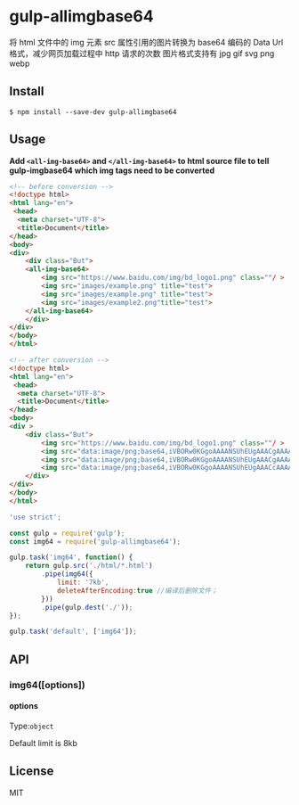 ﻿# gulp-allimgbase64

将 html 文件中的 img 元素 src 属性引用的图片转换为 base64 编码的 Data Url 格式，减少网页加载过程中 http 请求的次数
图片格式支持有 jpg gif svg png webp

## Install

```
$ npm install --save-dev gulp-allimgbase64
```

## Usage

**Add ```<all-img-base64>``` and ```</all-img-base64>``` to html source file to tell gulp-imgbase64 which img tags need to be converted**
<br> 

```html
<!-- before conversion -->
<!doctype html>
<html lang="en">
 <head>
  <meta charset="UTF-8">
  <title>Document</title>
</head>
<body>
<div>
	<div class="But">
	<all-img-base64>
		<img src="https://www.baidu.com/img/bd_logo1.png" class=""/ >
		<img src="images/example.png" title="test">
		<img src="images/example.png" title="test">
		<img src="images/example2.png"title="test">
	</all-img-base64>
	</div>
</div>
</body>
</html>
```

```html
<!-- after conversion -->
<!doctype html>
<html lang="en">
 <head>
  <meta charset="UTF-8">
  <title>Document</title>
</head>
<body>
<div >
	<div class="But">	
		<img src="https://www.baidu.com/img/bd_logo1.png" class=""/ >
		<img src="data:image/png;base64,iVBORw0KGgoAAAANSUhEUgAAACgAAAAjCAYAAADmOUiuAAAAAXNSR0IArs4c6QAAAARnQU1BAACxjwv8YQUAAAAJcEhZcwAADsQAAA7EAZUrDhsAAAA9SURBVFhH7c4hAQAwDMCw+Vd1Z5uIkIOC8My+2Z8VVAVVQVVQFVQFVUFVUBVUBVVBVVAVVAVVQVVQFTSzB/30/+NN9LN8AAAAAElFTkSuQmCC" title="test">
		<img src="data:image/png;base64,iVBORw0KGgoAAAANSUhEUgAAACgAAAAjCAYAAADmOUiuAAAAAXNSR0IArs4c6QAAAARnQU1BAACxjwv8YQUAAAAJcEhZcwAADsQAAA7EAZUrDhsAAAA9SURBVFhH7c4hAQAwDMCw+Vd1Z5uIkIOC8My+2Z8VVAVVQVVQFVQFVUFVUBVUBVVBVVAVVAVVQVVQFTSzB/30/+NN9LN8AAAAAElFTkSuQmCC" title="test">
		<img src="data:image/png;base64,iVBORw0KGgoAAAANSUhEUgAAACcAAAAiCAYAAADcbsCGAAAAAXNSR0IArs4c6QAAAARnQU1BAACxjwv8YQUAAAAJcEhZcwAADsQAAA7EAZUrDhsAAAA/SURBVFhH7c4hAQAgEAAxKn1AIpMBOkwhTsxvnT33V+VUOVVOlVPlVDlVTpVT5VQ5VU6VU+VUOVVOlVMf5+Y+D+p6cA0gi/8AAAAASUVORK5CYII=" title="test">	
	</div>
</div>
</body>
</html>
```


```js
'use strict';

const gulp = require('gulp');
const img64 = require('gulp-allimgbase64');

gulp.task('img64', function() {
    return gulp.src('./html/*.html')
        .pipe(img64({
            limit: '7kb',
			deleteAfterEncoding:true //编译后删除文件；
        }))
        .pipe(gulp.dest('./'));
});

gulp.task('default', ['img64']);
```

## API

### img64([options])

#### options

Type:`object`<br>

Default limit is 8kb

## License

MIT

